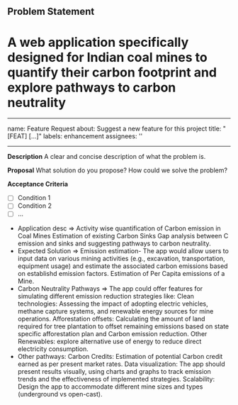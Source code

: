 ## Problem Statement

# A web application specifically designed for Indian coal mines to quantify their carbon footprint and explore pathways to carbon neutrality

---
name: Feature Request
about: Suggest a new feature for this project
title: "[FEAT] [...]"
labels: enhancement
assignees: ''

---

**Description**
A clear and concise description of what the problem is.

**Proposal**
What solution do you propose? How could we solve the problem?

**Acceptance Criteria**

- [ ] Condition 1
- [ ] Condition 2
- [ ] ...

- Application desc => Activity wise quantification of Carbon emission in Coal Mines Estimation of existing Carbon Sinks Gap analysis between C emission and sinks and suggesting pathways to carbon neutrality.
- Expected Solution => Emission estimation- The app would allow users to input data on various mining activities (e.g., excavation, transportation, equipment usage) and estimate the associated carbon emissions based on establishd emission factors. Estimation of Per Capita emissions of a Mine.
- Carbon Neutrality Pathways => The app could offer features for simulating different emission reduction strategies like: Clean technologies: Assessing the impact of adopting electric vehicles, methane capture systems, and renewable energy sources for mine operations. Afforestation offsets: Calculating the amount of land required for tree plantation to offset remaining emissions based on state specific afforestation plan and Carbon emission reduction. Other Renewables: explore alternative use of energy to reduce direct electricity consumption.
- Other pathways: Carbon Credits: Estimation of potential Carbon credit earned as per present market rates. Data visualization: The app should present results visually, using charts and graphs to track emission trends and the effectiveness of implemented strategies. Scalability: Design the app to accommodate different mine sizes and types (underground vs open-cast).
